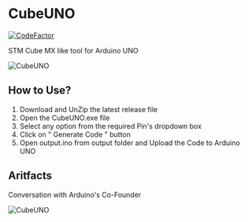 # CubeUNO

[![CodeFactor](https://www.codefactor.io/repository/github/balaji303/cubeuno/badge)](https://www.codefactor.io/repository/github/balaji303/cubeuno)

STM Cube MX like tool for Arduino UNO

<img src="https://raw.githubusercontent.com/balaji303/CubeUNO/blob/main/artifacts/ReadMeAssert.jpg" alt="CubeUNO" class="inline"/>


## How to Use?

1. Download and UnZip the latest release file
2. Open the CubeUNO.exe file
3. Select any option from the required Pin's dropdown box
4. Click on " Generate Code " button
5. Open output.ino from output folder and Upload the Code to Arduino UNO

## Aritfacts

Conversation with Arduino's Co-Founder

<img src="https://raw.githubusercontent.com/balaji303/CubeUNO/blob/main/artifacts/Banzi_cmds.png" alt="CubeUNO" class="inline"/>